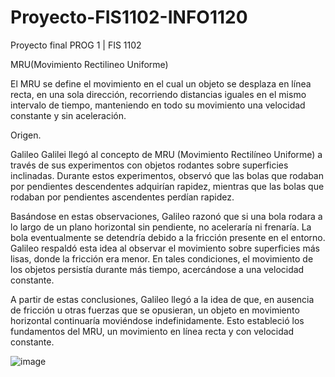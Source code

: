 # Proyecto-FIS1102-INFO1120
Proyecto final PROG 1 | FIS 1102

MRU(Movimiento Rectilineo Uniforme)

El MRU se define el movimiento en el cual un objeto se desplaza en línea recta, en una sola dirección, recorriendo distancias iguales en el mismo intervalo de tiempo, manteniendo en todo su movimiento una velocidad constante y sin aceleración.

Origen.
  
Galileo Galilei llegó al concepto de MRU (Movimiento Rectilíneo Uniforme) a través de sus experimentos con objetos rodantes sobre superficies inclinadas. Durante estos experimentos, observó que las bolas que rodaban por pendientes descendentes adquirían rapidez, mientras que las bolas que rodaban por pendientes ascendentes perdían rapidez.

Basándose en estas observaciones, Galileo razonó que si una bola rodara a lo largo de un plano horizontal sin pendiente, no aceleraría ni frenaría. La bola eventualmente se detendría debido a la fricción presente en el entorno. Galileo respaldó esta idea al observar el movimiento sobre superficies más lisas, donde la fricción era menor. En tales condiciones, el movimiento de los objetos persistía durante más tiempo, acercándose a una velocidad constante.

A partir de estas conclusiones, Galileo llegó a la idea de que, en ausencia de fricción u otras fuerzas que se opusieran, un objeto en movimiento horizontal continuaría moviéndose indefinidamente. Esto estableció los fundamentos del MRU, un movimiento en línea recta y con velocidad constante.

![image](https://github.com/cchelooo/Eva-Transdisciplinar-2023-A2-S3/assets/129316732/c2521d52-85f1-4781-b8ef-e0e9d35bab12)
